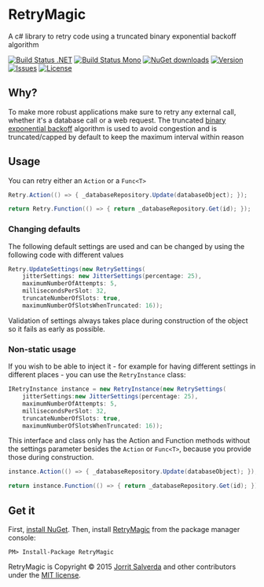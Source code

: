 # RetryMagic

A c# library to retry code using a truncated binary exponential backoff algorithm

[![Build Status .NET](https://ci.appveyor.com/api/projects/status/github/JorritSalverda/RetryMagic?svg=true)](https://ci.appveyor.com/project/JorritSalverda/RetryMagic/)
[![Build Status Mono](https://api.travis-ci.org/JorritSalverda/RetryMagic.svg)](https://travis-ci.org/JorritSalverda/RetryMagic/)
[![NuGet downloads](https://img.shields.io/nuget/dt/RetryMagic.svg)](https://www.nuget.org/packages/RetryMagic)
[![Version](https://img.shields.io/nuget/v/RetryMagic.svg)](https://www.nuget.org/packages/RetryMagic)
[![Issues](https://img.shields.io/github/issues/JorritSalverda/RetryMagic.svg)](https://github.com/JorritSalverda/RetryMagic/issues)
[![License](https://img.shields.io/github/license/JorritSalverda/RetryMagic.svg)](https://github.com/JorritSalverda/RetryMagic/blob/master/LICENSE)

Why?
--------------------------------
To make more robust applications make sure to retry any external call, whether it's a database call or a web request. The truncated [binary exponential backoff](https://en.wikipedia.org/wiki/Exponential_backoff) algorithm is used to avoid congestion and is truncated/capped by default to keep the maximum interval within reason

Usage
--------------------------------
You can retry either an `Action` or a `Func<T>`

```csharp
Retry.Action(() => { _databaseRepository.Update(databaseObject); });
```

```csharp
return Retry.Function(() => { return _databaseRepository.Get(id); });
```

### Changing defaults

The following default settings are used and can be changed by using the following code with different values

```csharp
Retry.UpdateSettings(new RetrySettings(
	jitterSettings: new JitterSettings(percentage: 25), 
	maximumNumberOfAttempts: 5, 
	millisecondsPerSlot: 32, 
	truncateNumberOfSlots: true, 
	maximumNumberOfSlotsWhenTruncated: 16));
```

Validation of settings always takes place during construction of the object so it fails as early as possible.

### Non-static usage

If you wish to be able to inject it - for example for having different settings in different places - you can use the `RetryInstance` class:

```csharp
IRetryInstance instance = new RetryInstance(new RetrySettings(
	jitterSettings:new JitterSettings(percentage: 25), 
	maximumNumberOfAttempts: 5, 
	millisecondsPerSlot: 32, 
	truncateNumberOfSlots: true, 
	maximumNumberOfSlotsWhenTruncated: 16));
```

This interface and class only has the Action and Function methods without the settings parameter besides the `Action` or `Func<T>`, because you provide those during construction.

```csharp
instance.Action(() => { _databaseRepository.Update(databaseObject); });
```

```csharp
return instance.Function(() => { return _databaseRepository.Get(id); });
```

Get it
--------------------------------
First, [install NuGet](http://docs.nuget.org/docs/start-here/installing-nuget). Then, install [RetryMagic](https://www.nuget.org/packages/RetryMagic/) from the package manager console:

    PM> Install-Package RetryMagic

RetryMagic is Copyright &copy; 2015 [Jorrit Salverda](http://blog.jorritsalverda.com/) and other contributors under the [MIT license](https://github.com/JorritSalverda/RetryMagic/blob/master/LICENSE).
